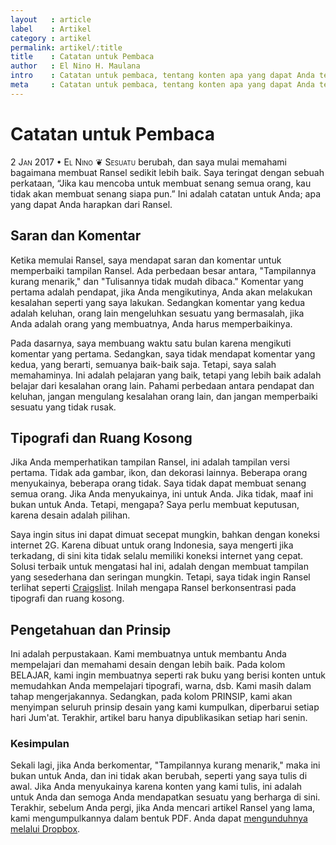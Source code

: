 ```yaml
---
layout   : article
label    : Artikel
category : artikel
permalink: artikel/:title
title    : Catatan untuk Pembaca
author   : El Nino H. Maulana
intro    : Catatan untuk pembaca, tentang konten apa yang dapat Anda temukan dan tidak dapat Anda temukan di sini. Ransel adalah perpustakaan untuk membantu Anda memahami desain.
meta     : Catatan untuk pembaca, tentang konten apa yang dapat Anda temukan dan tidak dapat Anda temukan di sini. Ransel adalah perpustakaan untuk membantu Anda memahami desain.
---
```


# Catatan untuk Pembaca

<p><date><span class="smallcaps secondary-text">2 Jan 2017 &bull; </span></date><span class="smallcaps secondary-text">El Nino</span> &#10086; <span class="smallcaps">Sesuatu</span> berubah, dan saya mulai memahami bagaimana membuat Ransel sedikit lebih baik. Saya teringat dengan sebuah perkataan, &ldquo;Jika kau mencoba untuk membuat senang semua orang, kau tidak akan membuat senang siapa pun.&rdquo; Ini adalah catatan untuk Anda; apa yang dapat Anda harapkan dari Ransel.</p>

## Saran dan Komentar

Ketika memulai Ransel, saya mendapat saran dan komentar untuk memperbaiki tampilan Ransel. Ada perbedaan besar antara, "Tampilannya kurang menarik," dan "Tulisannya tidak mudah dibaca." Komentar yang pertama adalah pendapat, jika Anda mengikutinya, Anda akan melakukan kesalahan seperti yang saya lakukan. Sedangkan komentar yang kedua adalah keluhan, orang lain mengeluhkan sesuatu yang bermasalah, jika Anda adalah orang yang membuatnya, Anda harus memperbaikinya.

Pada dasarnya, saya membuang waktu satu bulan karena mengikuti komentar yang pertama. Sedangkan, saya tidak mendapat komentar yang kedua, yang berarti, semuanya baik-baik saja. Tetapi, saya salah memahaminya. Ini adalah pelajaran yang baik, tetapi yang lebih baik adalah belajar dari kesalahan orang lain. Pahami perbedaan antara pendapat dan keluhan, jangan mengulang kesalahan orang lain, dan jangan memperbaiki sesuatu yang tidak rusak.

## Tipografi dan Ruang Kosong

Jika Anda memperhatikan tampilan Ransel, ini adalah tampilan versi pertama. Tidak ada gambar, ikon, dan dekorasi lainnya. Beberapa orang menyukainya, beberapa orang tidak. Saya tidak dapat membuat senang semua orang. Jika Anda menyukainya, ini untuk Anda. Jika tidak, maaf ini bukan untuk Anda. Tetapi, mengapa? Saya perlu membuat keputusan, karena desain adalah pilihan.

Saya ingin situs ini dapat dimuat secepat mungkin, bahkan dengan koneksi internet <span class="smallcaps">2G</span>. Karena dibuat untuk orang Indonesia, saya mengerti jika terkadang, di sini kita tidak selalu memiliki koneksi internet yang cepat. Solusi terbaik untuk mengatasi hal ini, adalah dengan membuat tampilan yang sesederhana dan seringan mungkin. Tetapi, saya tidak ingin Ransel terlihat seperti <a href="http://craigslist.com" title="Craigslist">Craigslist</a>. Inilah mengapa Ransel berkonsentrasi pada tipografi dan ruang kosong.

## Pengetahuan dan Prinsip

Ini adalah perpustakaan. Kami membuatnya untuk membantu Anda mempelajari dan memahami desain dengan lebih baik. Pada kolom <span class="smallcaps">BELAJAR</span>, kami ingin membuatnya seperti rak buku yang berisi konten untuk memudahkan Anda mempelajari tipografi, warna, dsb. Kami masih dalam tahap mengerjakannya. Sedangkan, pada kolom <span class="smallcaps">PRINSIP</span>, kami akan menyimpan seluruh prinsip desain yang kami kumpulkan, diperbarui setiap hari Jum'at. Terakhir, artikel baru hanya dipublikasikan setiap hari senin.

### Kesimpulan

Sekali lagi, jika Anda berkomentar, "Tampilannya kurang menarik," maka ini bukan untuk Anda, dan ini tidak akan berubah, seperti yang saya tulis di awal. Jika Anda menyukainya karena konten yang kami tulis, ini adalah untuk Anda dan semoga Anda mendapatkan sesuatu yang berharga di sini. Terakhir, sebelum Anda pergi, jika Anda mencari artikel Ransel yang lama, kami mengumpulkannya dalam bentuk <span class="smallcaps">PDF</span>. Anda dapat <a href="https://www.dropbox.com/sh/j05oqxlwnwdkryz/AAC2IjGhc6vrIEQtWmCEqP4Va?dl=0" title="Artikel Ransel">mengunduhnya melalui Dropbox</a>.
